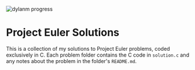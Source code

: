 ![dylanm progress](https://projecteuler.net/profile/dylanm.png)

# Project Euler Solutions

This is a collection of my solutions to Project Euler problems, coded exclusively in C. Each problem folder contains the C code in `solution.c` and any notes about the problem in the folder's `README.md`.

